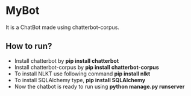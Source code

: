 # MyBot
It is a ChatBot made using chatterbot-corpus.

## How to run?
- Install chatterbot by <b>pip install chatterbot</b>
- Install chatterbot-corpus by <b>pip install chatterbot-corpus</b>
- To install NLKT use following command <b>pip install nlkt</b>
- To install SQLAlchemy type, <b>pip install SQLAlchemy</b>
- Now the chatbot is ready to run using <b>python manage.py runserver<b>
